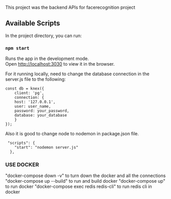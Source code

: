 This project was the backend APIs for facerecognition project

## Available Scripts

In the project directory, you can run:

### `npm start`

Runs the app in the development mode.<br />
Open [http://localhost:3030](http://localhost:3030) to view it in the browser.

For it running locally, need to change the database connection in the server.js file to the following:<br />
```
const db = knex({
    client: 'pg',
    connection: {
    host: '127.0.0.1',
    user: user_name,
    password: your_password,
    database: your_database
    }
});
```

Also it is good to change node to nodemon in package.json file.<br />
```
 "scripts": {
    "start": "nodemon server.js"
  },
```

### USE DOCKER
"docker-compose down -v" to turn down the docker and all the connections
"docker-compose up --build" to run and build docker
"docker-compose up" to run docker
"docker-compose exec redis redis-cli" to run redis cli in docker
